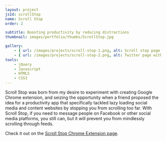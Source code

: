 ```yaml
---
layout: project
jsId: scrollStop
name: Scroll Stop
order: 2

subtitle: Boosting productivity by reducing distractions
thumbnail: images/portfolio/thumbs/ScrollStop.jpg

gallery:
    - { url: /images/projects/scroll-stop-1.png, alt: Scroll stop page with settings }
    - { url: /images/projects/scroll-stop-2.png, alt: Twitter page with Scroll Stop active, showing it will stop scrolling  }
tools:
    - jQuery
    - Javascript
    - HTML5
    - CSS3
---
```


Scroll Stop was born from my desire to experiment with creating Google Chrome extension, and seizing the opportunity when a friend proposed the idea for a productivity app that specifically tackled lazy loading social media and content websites by stopping you from scrolling too far. With Scroll Stop, if you need to message people on Facebook or other social media platforms, you still can, but it will prevent you from mindlessly scrolling through feeds.

Check it out on the <a href="https://chrome.google.com/webstore/detail/scroll-stop/hjaclffbikdneicnleajghmppjdnnohl">Scroll Stop Chrome Extension page</a>.

